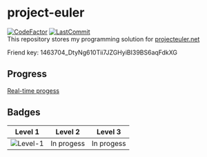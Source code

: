 # project-euler
[![CodeFactor](https://www.codefactor.io/repository/github/khanhvu207/project-euler/badge)](https://www.codefactor.io/repository/github/khanhvu207/project-euler) [![LastCommit](https://img.shields.io/github/last-commit/khanhvu207/project-euler)](https://img.shields.io/github/last-commit/khanhvu207/project-euler)   
This repository stores my programming solution for [projecteuler.net](https://projecteuler.net/)  

Friend key: 1463704_DtyNg610Tii7JZGHyiBI39BS6aqFdkXG

## Progress

[Real-time progess](https://projecteuler.net/profile/entropy07.png)  

## Badges

| Level 1 | Level 2 | Level 3 |
| --- | --- | --- |
|![Level-1](https://projecteuler.net/images/levels/level_1.png)| In progess | In progess |

